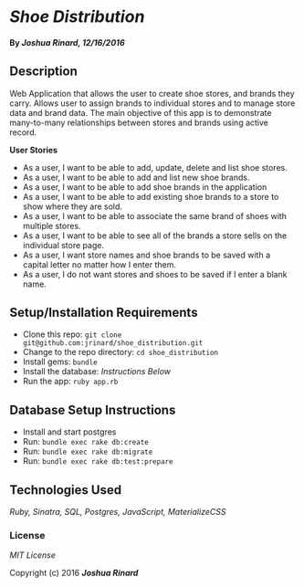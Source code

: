 # _Shoe Distribution_

#### By _**Joshua Rinard**, 12/16/2016_

## Description

Web Application that allows the user to create shoe stores, and brands they carry.
Allows user to assign brands to individual stores and to manage store data and brand data. The main objective of this app is to demonstrate many-to-many relationships between stores and brands using active record.

**User Stories**

* As a user, I want to be able to add, update, delete and list shoe stores.
* As a user, I want to be able to add and list new shoe brands.
* As a user, I want to be able to add shoe brands in the application
* As a user, I want to be able to add existing shoe brands to a store to show where they are sold.
* As a user, I want to be able to associate the same brand of shoes with multiple stores.
* As a user, I want to be able to see all of the brands a store sells on the individual store page.
* As a user, I want store names and shoe brands to be saved with a capital letter no matter how I enter them.
* As a user, I do not want stores and shoes to be saved if I enter a blank name.

## Setup/Installation Requirements

* Clone this repo: `git clone git@github.com:jrinard/shoe_distribution.git`
* Change to the repo directory: `cd shoe_distribution`
* Install gems: `bundle`
* Install the database: *Instructions Below*
* Run the app: `ruby app.rb`

## Database Setup Instructions

* Install and start postgres
* Run: `bundle exec rake db:create`
* Run: `bundle exec rake db:migrate`
* Run: `bundle exec rake db:test:prepare`

## Technologies Used

*Ruby, Sinatra, SQL, Postgres, JavaScript, MaterializeCSS*

### License

*MIT License*

Copyright (c) 2016 **_Joshua Rinard_**
